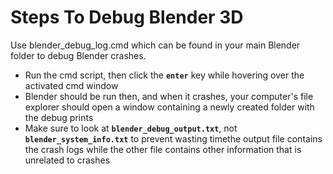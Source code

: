 # Steps To Debug Blender 3D

Use blender_debug_log.cmd which can be found in your main Blender folder to debug Blender crashes.

- Run the cmd script, then click the **`enter`** key while hovering over the activated cmd window
- Blender should be run then, and when it crashes, your computer's file explorer should open a window containing a newly created folder with the debug prints
- Make sure to look at **`blender_debug_output.txt`**, not **`blender_system_info.txt`** to prevent wasting timethe output file contains the crash logs while the other file contains other information that is unrelated to crashes
